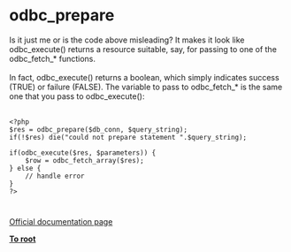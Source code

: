 # odbc_prepare



Is it just me or is the code above misleading? It makes it look like odbc_execute() returns a resource suitable, say, for passing to one of the odbc_fetch_* functions.<br><br>In fact, odbc_execute() returns a boolean, which simply indicates success (TRUE) or failure (FALSE). The variable to pass to odbc_fetch_* is the same one that you pass to odbc_execute():<br><br>

```
<?php
$res = odbc_prepare($db_conn, $query_string);
if(!$res) die("could not prepare statement ".$query_string);

if(odbc_execute($res, $parameters)) {
    $row = odbc_fetch_array($res);
} else {
    // handle error
}
?>
```
  

#

[Official documentation page](https://www.php.net/manual/en/function.odbc-prepare.php)

**[To root](/README.md)**